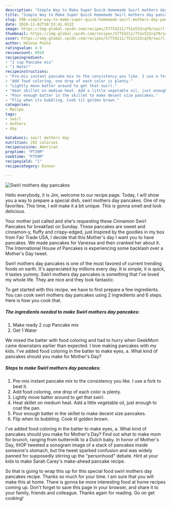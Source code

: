 ```yaml
---
description: "Simple Way to Make Super Quick Homemade Swirl mothers day pancakes"
title: "Simple Way to Make Super Quick Homemade Swirl mothers day pancakes"
slug: 598-simple-way-to-make-super-quick-homemade-swirl-mothers-day-pancakes
date: 2020-11-02T10:53:41.012Z
image: https://img-global.cpcdn.com/recipes/57754211/751x532cq70/swirl-mothers-day-pancakes-recipe-main-photo.jpg
thumbnail: https://img-global.cpcdn.com/recipes/57754211/751x532cq70/swirl-mothers-day-pancakes-recipe-main-photo.jpg
cover: https://img-global.cpcdn.com/recipes/57754211/751x532cq70/swirl-mothers-day-pancakes-recipe-main-photo.jpg
author: Helena Poole
ratingvalue: 4.9
reviewcount: 8910
recipeingredient:
- "2 cup Pancake mix"
- "1 Water"
recipeinstructions:
- "Pre-mix instant pancake mix to the consistency you like. I use a fork to beat it."
- "Add food coloring, one drop of each color is plenty."
- "Lightly move batter around to get that swirl."
- "Heat skillet on medium heat. Add a little vegetable oil, just enough to coat the pan."
- "Pour enough batter in the skillet to make decent size pancakes."
- "Flip when its bubbling. Cook til golden brown."
categories:
- Recipe
tags:
- swirl
- mothers
- day

katakunci: swirl mothers day 
nutrition: 292 calories
recipecuisine: American
preptime: "PT39M"
cooktime: "PT59M"
recipeyield: "1"
recipecategory: Dinner

---
```



![Swirl mothers day pancakes](https://img-global.cpcdn.com/recipes/57754211/751x532cq70/swirl-mothers-day-pancakes-recipe-main-photo.jpg)

Hello everybody, it is Jim, welcome to our recipe page. Today, I will show you a way to prepare a special dish, swirl mothers day pancakes. One of my favorites. This time, I will make it a bit unique. This is gonna smell and look delicious.

Your mother just called and she&#39;s requesting these Cinnamon Swirl Pancakes for breakfast on Sunday. These pancakes are sweet and cinnamon-y, fluffy and crispy-edged, just Inspired by the goodies in my box from Fair Trade USA, I decide that this Mother&#39;s day I want you to have pancakes. We made pancakes for Vanessa and then cranked her about it. The International House of Pancakes is experiencing some backlash over a Mother&#39;s Day tweet.

Swirl mothers day pancakes is one of the most favored of current trending foods on earth. It's appreciated by millions every day. It is simple, it is quick, it tastes yummy. Swirl mothers day pancakes is something that I've loved my whole life. They are nice and they look fantastic.


To get started with this recipe, we have to first prepare a few ingredients. You can cook swirl mothers day pancakes using 2 ingredients and 6 steps. Here is how you cook that.

<!--inarticleads1-->

##### The ingredients needed to make Swirl mothers day pancakes:

1. Make ready 2 cup Pancake mix
1. Get 1 Water


We mixed the batter with food coloring and had to hurry when GeekMom came downstairs earlier than expected. I love making pancakes with my kids. I&#39;ve added food coloring in the batter to make eyes, a. What kind of pancakes should you make for Mother&#39;s Day? 

<!--inarticleads2-->

##### Steps to make Swirl mothers day pancakes:

1. Pre-mix instant pancake mix to the consistency you like. I use a fork to beat it.
1. Add food coloring, one drop of each color is plenty.
1. Lightly move batter around to get that swirl.
1. Heat skillet on medium heat. Add a little vegetable oil, just enough to coat the pan.
1. Pour enough batter in the skillet to make decent size pancakes.
1. Flip when its bubbling. Cook til golden brown.


I&#39;ve added food coloring in the batter to make eyes, a. What kind of pancakes should you make for Mother&#39;s Day? Find out what to make mom for brunch, ranging from buttermilk to a Dutch baby. In honor of Mother&#39;s Day, IHOP tweeted a sonogram image of a stack of pancakes inside someone&#39;s stomach, but the tweet sparked confusion and was widely panned for supposedly stirring up the &#34;personhood&#34; debate. Hint at your kids to make Sarah Carey&#39;s make-ahead pancake recipe. 

So that is going to wrap this up for this special food swirl mothers day pancakes recipe. Thanks so much for your time. I am sure that you will make this at home. There is gonna be more interesting food at home recipes coming up. Don't forget to save this page in your browser, and share it to your family, friends and colleague. Thanks again for reading. Go on get cooking!
